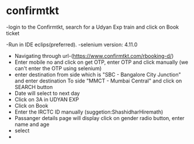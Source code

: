 # confirmtkt
-login to the Confirmtkt, search for a Udyan Exp train and click on Book ticket

-Run in IDE eclips(preferred).
-selenium version: 4.11.0


- Navigating through url-(https://www.confirmtkt.com/rbooking-d/)
- Enter mobile no and click on get OTP, enter OTP and click manually (we can't enter the OTP using selenium)
- enter destination from side which is "SBC - Bangalore City Junction" and enter destination To side "MMCT - Mumbai Central" and click on SEARCH button
- Date will select to next day
- Click on 3A in UDYAN EXP
- Click on Book
- Enter the IRCTC ID manually (suggetion:ShashidharHiremath)
- Passanger details page will display click on gender radio button, enter name and age
- select 
- 
